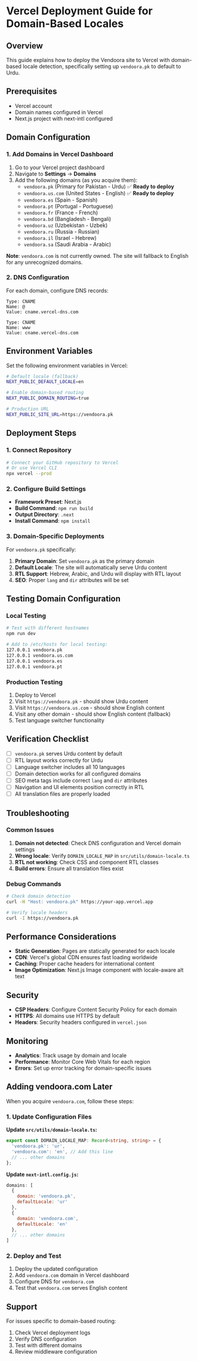 # Vercel Deployment Guide for Domain-Based Locales

## Overview
This guide explains how to deploy the Vendoora site to Vercel with domain-based locale detection, specifically setting up `vendoora.pk` to default to Urdu.

## Prerequisites
- Vercel account
- Domain names configured in Vercel
- Next.js project with next-intl configured

## Domain Configuration

### 1. Add Domains in Vercel Dashboard

1. Go to your Vercel project dashboard
2. Navigate to **Settings** → **Domains**
3. Add the following domains (as you acquire them):
   - `vendoora.pk` (Primary for Pakistan - Urdu) ✅ **Ready to deploy**
   - `vendoora.us.com` (United States - English) ✅ **Ready to deploy**
   - `vendoora.es` (Spain - Spanish)
   - `vendoora.pt` (Portugal - Portuguese)
   - `vendoora.fr` (France - French)
   - `vendoora.bd` (Bangladesh - Bengali)
   - `vendoora.uz` (Uzbekistan - Uzbek)
   - `vendoora.ru` (Russia - Russian)
   - `vendoora.il` (Israel - Hebrew)
   - `vendoora.sa` (Saudi Arabia - Arabic)

**Note**: `vendoora.com` is not currently owned. The site will fallback to English for any unrecognized domains.

### 2. DNS Configuration

For each domain, configure DNS records:

```
Type: CNAME
Name: @
Value: cname.vercel-dns.com

Type: CNAME
Name: www
Value: cname.vercel-dns.com
```

## Environment Variables

Set the following environment variables in Vercel:

```bash
# Default locale (fallback)
NEXT_PUBLIC_DEFAULT_LOCALE=en

# Enable domain-based routing
NEXT_PUBLIC_DOMAIN_ROUTING=true

# Production URL
NEXT_PUBLIC_SITE_URL=https://vendoora.pk
```

## Deployment Steps

### 1. Connect Repository
```bash
# Connect your GitHub repository to Vercel
# Or use Vercel CLI
npx vercel --prod
```

### 2. Configure Build Settings
- **Framework Preset**: Next.js
- **Build Command**: `npm run build`
- **Output Directory**: `.next`
- **Install Command**: `npm install`

### 3. Domain-Specific Deployments

For `vendoora.pk` specifically:

1. **Primary Domain**: Set `vendoora.pk` as the primary domain
2. **Default Locale**: The site will automatically serve Urdu content
3. **RTL Support**: Hebrew, Arabic, and Urdu will display with RTL layout
4. **SEO**: Proper `lang` and `dir` attributes will be set

## Testing Domain Configuration

### Local Testing
```bash
# Test with different hostnames
npm run dev

# Add to /etc/hosts for local testing:
127.0.0.1 vendoora.pk
127.0.0.1 vendoora.us.com
127.0.0.1 vendoora.es
127.0.0.1 vendoora.pt
```

### Production Testing
1. Deploy to Vercel
2. Visit `https://vendoora.pk` - should show Urdu content
3. Visit `https://vendoora.us.com` - should show English content
4. Visit any other domain - should show English content (fallback)
5. Test language switcher functionality

## Verification Checklist

- [ ] `vendoora.pk` serves Urdu content by default
- [ ] RTL layout works correctly for Urdu
- [ ] Language switcher includes all 10 languages
- [ ] Domain detection works for all configured domains
- [ ] SEO meta tags include correct `lang` and `dir` attributes
- [ ] Navigation and UI elements position correctly in RTL
- [ ] All translation files are properly loaded

## Troubleshooting

### Common Issues

1. **Domain not detected**: Check DNS configuration and Vercel domain settings
2. **Wrong locale**: Verify `DOMAIN_LOCALE_MAP` in `src/utils/domain-locale.ts`
3. **RTL not working**: Check CSS and component RTL classes
4. **Build errors**: Ensure all translation files exist

### Debug Commands

```bash
# Check domain detection
curl -H "Host: vendoora.pk" https://your-app.vercel.app

# Verify locale headers
curl -I https://vendoora.pk
```

## Performance Considerations

- **Static Generation**: Pages are statically generated for each locale
- **CDN**: Vercel's global CDN ensures fast loading worldwide
- **Caching**: Proper cache headers for international content
- **Image Optimization**: Next.js Image component with locale-aware alt text

## Security

- **CSP Headers**: Configure Content Security Policy for each domain
- **HTTPS**: All domains use HTTPS by default
- **Headers**: Security headers configured in `vercel.json`

## Monitoring

- **Analytics**: Track usage by domain and locale
- **Performance**: Monitor Core Web Vitals for each region
- **Errors**: Set up error tracking for domain-specific issues

## Adding vendoora.com Later

When you acquire `vendoora.com`, follow these steps:

### 1. Update Configuration Files

**Update `src/utils/domain-locale.ts`:**
```typescript
export const DOMAIN_LOCALE_MAP: Record<string, string> = {
  'vendoora.pk': 'ur',
  'vendoora.com': 'en', // Add this line
  // ... other domains
};
```

**Update `next-intl.config.js`:**
```javascript
domains: [
  {
    domain: 'vendoora.pk',
    defaultLocale: 'ur'
  },
  {
    domain: 'vendoora.com',
    defaultLocale: 'en'
  },
  // ... other domains
]
```

### 2. Deploy and Test
1. Deploy the updated configuration
2. Add `vendoora.com` domain in Vercel dashboard
3. Configure DNS for `vendoora.com`
4. Test that `vendoora.com` serves English content

## Support

For issues specific to domain-based routing:
1. Check Vercel deployment logs
2. Verify DNS configuration
3. Test with different domains
4. Review middleware configuration

